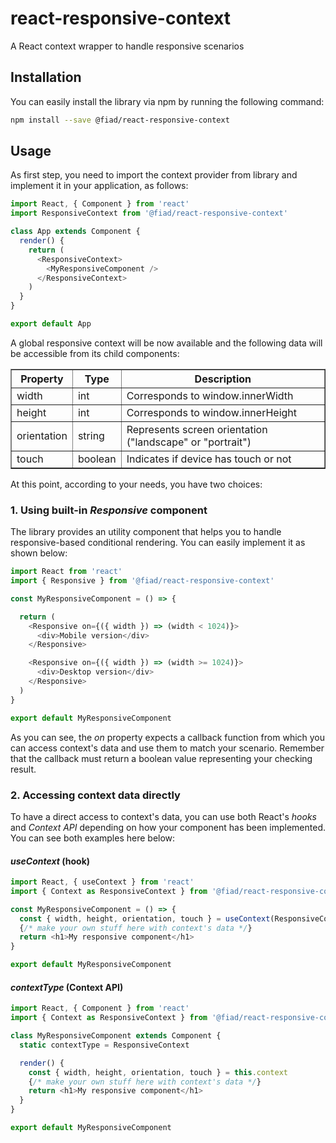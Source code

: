# react-responsive-context
A React context wrapper to handle responsive scenarios

## Installation
You can easily install the library via npm by running the following command:
```bash
npm install --save @fiad/react-responsive-context
```

## Usage
As first step, you need to import the context provider from library and implement it in your application, as follows:
```javascript
import React, { Component } from 'react'
import ResponsiveContext from '@fiad/react-responsive-context'

class App extends Component {
  render() {
    return (
      <ResponsiveContext>
        <MyResponsiveComponent />
      </ResponsiveContext>
    )
  }
}

export default App
```

A global responsive context will be now available and the following data will be accessible from its child components:

<table border>
  <tr>
    <th>Property</th>
    <th>Type</th>
    <th>Description</th>
  </tr>
  <tr>
    <td>width</td>
    <td>int</td>
    <td>Corresponds to window.innerWidth</td>
  </tr>
  <tr>
    <td>height</td>
    <td>int</td>
    <td>Corresponds to window.innerHeight</td>
  </tr>
  <tr>
    <td>orientation</td>
    <td>string</td>
    <td>Represents screen orientation ("landscape" or "portrait")</td>
  </tr>
  <tr>
    <td>touch</td>
    <td>boolean</td>
    <td>Indicates if device has touch or not</td>
  </tr>
</table>


At this point, according to your needs, you have two choices:

### 1. Using built-in *Responsive* component
The library provides an utility component that helps you to handle responsive-based conditional rendering. You can easily implement it as shown below:
```javascript
import React from 'react'
import { Responsive } from '@fiad/react-responsive-context'

const MyResponsiveComponent = () => {

  return (
    <Responsive on={({ width }) => (width < 1024)}>
      <div>Mobile version</div>
    </Responsive>

    <Responsive on={({ width }) => (width >= 1024)}>
      <div>Desktop version</div>
    </Responsive>
  )
}

export default MyResponsiveComponent
```

As you can see, the *on* property expects a callback function from which you can access context's data and use them to match your scenario. Remember that the callback must return a boolean value representing your checking result.

### 2. Accessing context data directly
To have a direct access to context's data, you can use both React's *hooks* and *Context API* depending on how your component has been implemented. You can see both examples here below:

#### *useContext* (hook)
```javascript
import React, { useContext } from 'react'
import { Context as ResponsiveContext } from '@fiad/react-responsive-context'

const MyResponsiveComponent = () => {
  const { width, height, orientation, touch } = useContext(ResponsiveContext)
  {/* make your own stuff here with context's data */}
  return <h1>My responsive component</h1>
}

export default MyResponsiveComponent
```

#### *contextType* (Context API)
```javascript
import React, { Component } from 'react'
import { Context as ResponsiveContext } from '@fiad/react-responsive-context'

class MyResponsiveComponent extends Component {
  static contextType = ResponsiveContext

  render() {
    const { width, height, orientation, touch } = this.context
    {/* make your own stuff here with context's data */}
    return <h1>My responsive component</h1>
  }
}

export default MyResponsiveComponent
```